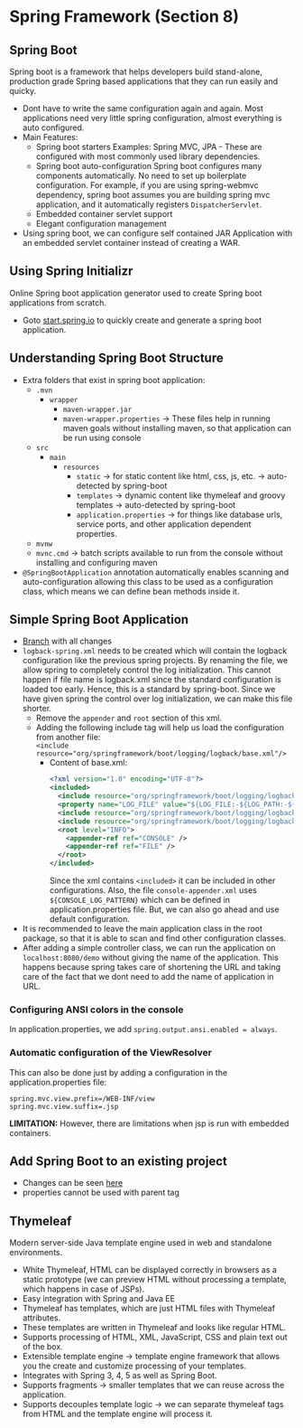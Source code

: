 # Spring Framework (Section 8)

## Spring Boot

Spring boot is a framework that helps developers build stand-alone, production grade Spring based applications that they can run easily and quicky.

- Dont have to write the same configuration again and again. Most applications need very little spring configuration, almost everything is auto configured.
- Main Features:
  - Spring boot starters
    Examples: Spring MVC, JPA - These are configured with most commonly used library dependencies.
  - Spring boot auto-configuration
    Spring boot configures many components automatically. No need to set up boilerplate configuration. For example, if you are using spring-webmvc dependency, spring boot assumes you are building spring mvc application, and it automatically registers `DispatcherServlet`.
  - Embedded container servlet support
  - Elegant configuration management
- Using spring boot, we can configure self contained JAR Application with an embedded servlet container instead of creating a WAR.

## Using Spring Initializr

Online Spring boot application generator used to create Spring boot applications from scratch.

- Goto [start.spring.io](https://start.spring.io) to quickly create and generate a spring boot application.

## Understanding Spring Boot Structure

- Extra folders that exist in spring boot application:
  - `.mvn`
    - `wrapper`
      - `maven-wrapper.jar`
      - `maven-wrapper.properties` -> These files help in running maven goals without installing maven, so that application can be run using console
  - `src`
    - `main`
      - `resources`
        - `static` -> for static content like html, css, js, etc. -> auto-detected by spring-boot
        - `templates` -> dynamic content like thymeleaf and groovy templates -> auto-detected by spring-boot
        - `application.properties` -> for things like database urls, service ports, and other application dependent properties.
  - `mvnw`
  - `mvnc.cmd` -> batch scripts available to run from the console without installing and configuring maven
- `@SpringBootApplication` annotation automatically enables scanning and auto-configuration allowing this class to be used as a configuration class, which means we can define bean methods inside it.

## Simple Spring Boot Application

- [Branch](https://github.com/anksank/spring-framework/tree/015-Spring-Boot) with all changes
- `logback-spring.xml` needs to be created which will contain the logback configuration like the previous spring projects. By renaming the file, we allow spring to completely control the log initialization. This cannot happen if file name is logback.xml since the standard configuration is loaded too early. Hence, this is a standard by spring-boot. Since we have given spring the control over log initialization, we can make this file shorter.
  - Remove the `appender` and `root` section of this xml.
  - Adding the following include tag will help us load the configuration from another file:  
    `<include resource="org/springframework/boot/logging/logback/base.xml"/>`
    - Content of base.xml:
      ```xml
      <?xml version="1.0" encoding="UTF-8"?>
      <included>
        <include resource="org/springframework/boot/logging/logback/defaults.xml" />
        <property name="LOG_FILE" value="${LOG_FILE:-${LOG_PATH:-${LOG_TEMP:-${java.io.tmpdir:-/tmp}}}/spring.log}"/>
        <include resource="org/springframework/boot/logging/logback/console-appender.xml" />
        <include resource="org/springframework/boot/logging/logback/file-appender.xml" />
        <root level="INFO">
          <appender-ref ref="CONSOLE" />
          <appender-ref ref="FILE" />
        </root>
      </included>
      ```
      Since the xml contains `<included>` it can be included in other configurations. Also, the file `console-appender.xml` uses `${CONSOLE_LOG_PATTERN}` which can be defined in application.properties file. But, we can also go ahead and use default configuration.
- It is recommended to leave the main application class in the root package, so that it is able to scan and find other configuration classes.
- After adding a simple controller class, we can run the application on `localhost:8080/demo` without giving the name of the application. This happens because spring takes care of shortening the URL and taking care of the fact that we dont need to add the name of application in URL.

### Configuring ANSI colors in the console

In application.properties, we add `spring.output.ansi.enabled = always`.

### Automatic configuration of the ViewResolver

This can also be done just by adding a configuration in the application.properties file:
```properties
spring.mvc.view.prefix=/WEB-INF/view
spring.mvc.view.suffix=.jsp
```
**LIMITATION:** However, there are limitations when jsp is run with embedded containers.

## Add Spring Boot to an existing project

- Changes can be seen [here](https://github.com/anksank/spring-framework/commit/ad21dd65ab655eb72f6f4c13af6cc62de0715d48?diff=split)
- properties cannot be used with parent tag

## Thymeleaf

Modern server-side Java template engine used in web and standalone environments.

- White Thymeleaf, HTML can be displayed correctly in browsers as a static prototype (we can preview HTML without processing a template, which happens in case of JSPs).
- Easy integration with Spring and Java EE
- Thymeleaf has templates, which are just HTML files with Thymeleaf attributes.
- These templates are written in Thymeleaf and looks like regular HTML.
- Supports processing of HTML, XML, JavaScript, CSS and plain text out of the box.
- Extensible template engine -> template engine framework that allows you the create and customize processing of your templates.
- Integrates with Spring 3, 4, 5 as well as Spring Boot.
- Supports fragments -> smaller templates that we can reuse across the application.
- Supports decouples template logic -> we can separate thymeleaf tags from HTML and the template engine will process it.

